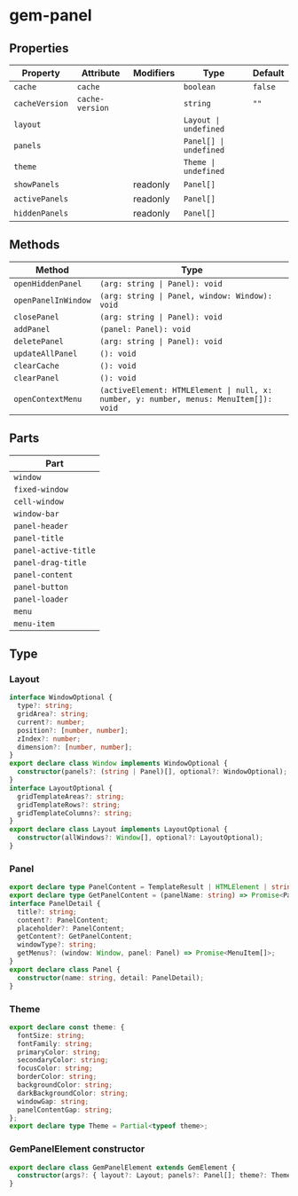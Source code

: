 # gem-panel

## Properties

| Property       | Attribute       | Modifiers | Type                   | Default |
| -------------- | --------------- | --------- | ---------------------- | ------- |
| `cache`        | `cache`         |           | `boolean`              | `false` |
| `cacheVersion` | `cache-version` |           | `string`               | `""`    |
| `layout`       |                 |           | `Layout \| undefined`  |         |
| `panels`       |                 |           | `Panel[] \| undefined` |         |
| `theme`        |                 |           | `Theme \| undefined`   |         |
| `showPanels`   |                 | readonly  | `Panel[]`              |         |
| `activePanels` |                 | readonly  | `Panel[]`              |         |
| `hiddenPanels` |                 | readonly  | `Panel[]`              |         |

## Methods

| Method              | Type                                                                                  |
| ------------------- | ------------------------------------------------------------------------------------- |
| `openHiddenPanel`   | `(arg: string \| Panel): void`                                                        |
| `openPanelInWindow` | `(arg: string \| Panel, window: Window): void`                                        |
| `closePanel`        | `(arg: string \| Panel): void`                                                        |
| `addPanel`          | `(panel: Panel): void`                                                                |
| `deletePanel`       | `(arg: string \| Panel): void`                                                        |
| `updateAllPanel`    | `(): void`                                                                            |
| `clearCache`        | `(): void`                                                                            |
| `clearPanel`        | `(): void`                                                                            |
| `openContextMenu`   | `(activeElement: HTMLElement \| null, x: number, y: number, menus: MenuItem[]): void` |

## Parts

| Part                 |
| -------------------- |
| `window`             |
| `fixed-window`       |
| `cell-window`        |
| `window-bar`         |
| `panel-header`       |
| `panel-title`        |
| `panel-active-title` |
| `panel-drag-title`   |
| `panel-content`      |
| `panel-button`       |
| `panel-loader`       |
| `menu`               |
| `menu-item`          |

## Type

### Layout

```ts
interface WindowOptional {
  type?: string;
  gridArea?: string;
  current?: number;
  position?: [number, number];
  zIndex?: number;
  dimension?: [number, number];
}
export declare class Window implements WindowOptional {
  constructor(panels?: (string | Panel)[], optional?: WindowOptional);
}
interface LayoutOptional {
  gridTemplateAreas?: string;
  gridTemplateRows?: string;
  gridTemplateColumns?: string;
}
export declare class Layout implements LayoutOptional {
  constructor(allWindows?: Window[], optional?: LayoutOptional);
}
```

### Panel

```ts
export declare type PanelContent = TemplateResult | HTMLElement | string;
export declare type GetPanelContent = (panelName: string) => Promise<PanelContent>;
interface PanelDetail {
  title?: string;
  content?: PanelContent;
  placeholder?: PanelContent;
  getContent?: GetPanelContent;
  windowType?: string;
  getMenus?: (window: Window, panel: Panel) => Promise<MenuItem[]>;
}
export declare class Panel {
  constructor(name: string, detail: PanelDetail);
}
```

### Theme

```ts
export declare const theme: {
  fontSize: string;
  fontFamily: string;
  primaryColor: string;
  secondaryColor: string;
  focusColor: string;
  borderColor: string;
  backgroundColor: string;
  darkBackgroundColor: string;
  windowGap: string;
  panelContentGap: string;
};
export declare type Theme = Partial<typeof theme>;
```

### GemPanelElement constructor

```ts
export declare class GemPanelElement extends GemElement {
  constructor(args?: { layout?: Layout; panels?: Panel[]; theme?: Theme; cache?: boolean; cacheVersion?: string });
}
```
